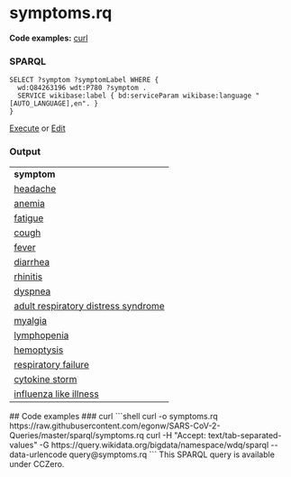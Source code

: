 # symptoms.rq
**Code examples:** [curl](#curl)
### SPARQL
```sparql
SELECT ?symptom ?symptomLabel WHERE {
  wd:Q84263196 wdt:P780 ?symptom .
  SERVICE wikibase:label { bd:serviceParam wikibase:language "[AUTO_LANGUAGE],en". }
}
```
[Execute](https://query.wikidata.org/embed.html#SELECT%20%3Fsymptom%20%3FsymptomLabel%20WHERE%20%7B%0A%20%20wd%3AQ84263196%20wdt%3AP780%20%3Fsymptom%20.%0A%20%20SERVICE%20wikibase%3Alabel%20%7B%20bd%3AserviceParam%20wikibase%3Alanguage%20%22%5BAUTO_LANGUAGE%5D%2Cen%22.%20%7D%0A%7D%0A) or [Edit](https://query.wikidata.org/#SELECT%20%3Fsymptom%20%3FsymptomLabel%20WHERE%20%7B%0A%20%20wd%3AQ84263196%20wdt%3AP780%20%3Fsymptom%20.%0A%20%20SERVICE%20wikibase%3Alabel%20%7B%20bd%3AserviceParam%20wikibase%3Alanguage%20%22%5BAUTO_LANGUAGE%5D%2Cen%22.%20%7D%0A%7D%0A)


### Output
<table>
  <tr>
    <td><b>symptom</b></td>
  </tr>
  <tr>
    <td><a href="http://www.wikidata.org/entity/Q86">headache</a></td>
  </tr>
  <tr>
    <td><a href="http://www.wikidata.org/entity/Q5445">anemia</a></td>
  </tr>
  <tr>
    <td><a href="http://www.wikidata.org/entity/Q9690">fatigue</a></td>
  </tr>
  <tr>
    <td><a href="http://www.wikidata.org/entity/Q35805">cough</a></td>
  </tr>
  <tr>
    <td><a href="http://www.wikidata.org/entity/Q38933">fever</a></td>
  </tr>
  <tr>
    <td><a href="http://www.wikidata.org/entity/Q40878">diarrhea</a></td>
  </tr>
  <tr>
    <td><a href="http://www.wikidata.org/entity/Q114085">rhinitis</a></td>
  </tr>
  <tr>
    <td><a href="http://www.wikidata.org/entity/Q188008">dyspnea</a></td>
  </tr>
  <tr>
    <td><a href="http://www.wikidata.org/entity/Q344873">adult respiratory distress syndrome</a></td>
  </tr>
  <tr>
    <td><a href="http://www.wikidata.org/entity/Q474959">myalgia</a></td>
  </tr>
  <tr>
    <td><a href="http://www.wikidata.org/entity/Q485831">lymphopenia</a></td>
  </tr>
  <tr>
    <td><a href="http://www.wikidata.org/entity/Q647099">hemoptysis</a></td>
  </tr>
  <tr>
    <td><a href="http://www.wikidata.org/entity/Q767485">respiratory failure</a></td>
  </tr>
  <tr>
    <td><a href="http://www.wikidata.org/entity/Q1076369">cytokine storm</a></td>
  </tr>
  <tr>
    <td><a href="http://www.wikidata.org/entity/Q3508755">influenza like illness</a></td>
  </tr>
</table>
## Code examples
### curl
```shell
curl -o symptoms.rq https://raw.githubusercontent.com/egonw/SARS-CoV-2-Queries/master/sparql/symptoms.rq
curl -H "Accept: text/tab-separated-values" -G https://query.wikidata.org/bigdata/namespace/wdq/sparql --data-urlencode query@symptoms.rq
```
This SPARQL query is available under CCZero.
